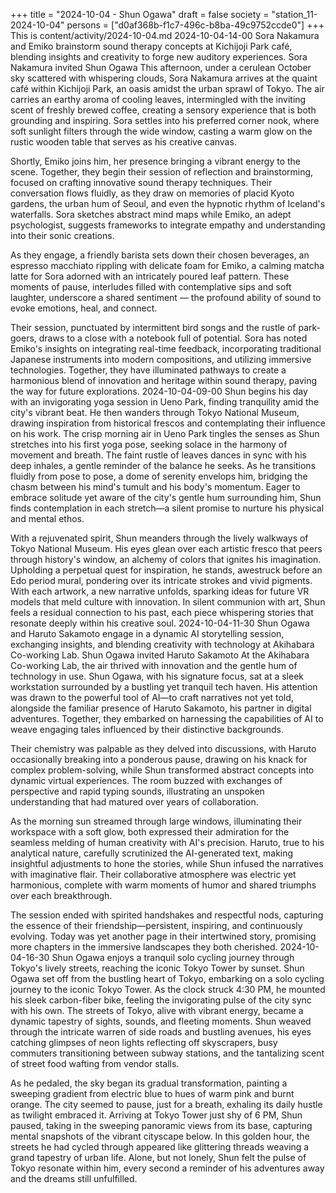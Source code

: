 +++
title = "2024-10-04 - Shun Ogawa"
draft = false
society = "station_11-2024-10-04"
persons = ["d0af368b-f1c7-496c-b8ba-49c9752ccde0"]
+++
This is content/activity/2024-10-04.md
2024-10-04-14-00
Sora Nakamura and Emiko brainstorm sound therapy concepts at Kichijoji Park café, blending insights and creativity to forge new auditory experiences.
Sora Nakamura invited Shun Ogawa
This afternoon, under a cerulean October sky scattered with whispering clouds, Sora Nakamura arrives at the quaint café within Kichijoji Park, an oasis amidst the urban sprawl of Tokyo. The air carries an earthy aroma of cooling leaves, intermingled with the inviting scent of freshly brewed coffee, creating a sensory experience that is both grounding and inspiring. Sora settles into his preferred corner nook, where soft sunlight filters through the wide window, casting a warm glow on the rustic wooden table that serves as his creative canvas.

Shortly, Emiko joins him, her presence bringing a vibrant energy to the scene. Together, they begin their session of reflection and brainstorming, focused on crafting innovative sound therapy techniques. Their conversation flows fluidly, as they draw on memories of placid Kyoto gardens, the urban hum of Seoul, and even the hypnotic rhythm of Iceland's waterfalls. Sora sketches abstract mind maps while Emiko, an adept psychologist, suggests frameworks to integrate empathy and understanding into their sonic creations.

As they engage, a friendly barista sets down their chosen beverages, an espresso macchiato rippling with delicate foam for Emiko, a calming matcha latte for Sora adorned with an intricately poured leaf pattern. These moments of pause, interludes filled with contemplative sips and soft laughter, underscore a shared sentiment — the profound ability of sound to evoke emotions, heal, and connect. 

Their session, punctuated by intermittent bird songs and the rustle of park-goers, draws to a close with a notebook full of potential. Sora has noted Emiko's insights on integrating real-time feedback, incorporating traditional Japanese instruments into modern compositions, and utilizing immersive technologies. Together, they have illuminated pathways to create a harmonious blend of innovation and heritage within sound therapy, paving the way for future explorations.
2024-10-04-09-00
Shun begins his day with an invigorating yoga session in Ueno Park, finding tranquility amid the city's vibrant beat. He then wanders through Tokyo National Museum, drawing inspiration from historical frescos and contemplating their influence on his work.
The crisp morning air in Ueno Park tingles the senses as Shun stretches into his first yoga pose, seeking solace in the harmony of movement and breath. The faint rustle of leaves dances in sync with his deep inhales, a gentle reminder of the balance he seeks. As he transitions fluidly from pose to pose, a dome of serenity envelops him, bridging the chasm between his mind's tumult and his body's momentum. Eager to embrace solitude yet aware of the city's gentle hum surrounding him, Shun finds contemplation in each stretch—a silent promise to nurture his physical and mental ethos.

With a rejuvenated spirit, Shun meanders through the lively walkways of Tokyo National Museum. His eyes glean over each artistic fresco that peers through history's window, an alchemy of colors that ignites his imagination. Upholding a perpetual quest for inspiration, he stands, awestruck before an Edo period mural, pondering over its intricate strokes and vivid pigments. With each artwork, a new narrative unfolds, sparking ideas for future VR models that meld culture with innovation. In silent communion with art, Shun feels a residual connection to his past, each piece whispering stories that resonate deeply within his creative soul.
2024-10-04-11-30
Shun Ogawa and Haruto Sakamoto engage in a dynamic AI storytelling session, exchanging insights, and blending creativity with technology at Akihabara Co-working Lab.
Shun Ogawa invited Haruto Sakamoto
At the Akihabara Co-working Lab, the air thrived with innovation and the gentle hum of technology in use. Shun Ogawa, with his signature focus, sat at a sleek workstation surrounded by a bustling yet tranquil tech haven. His attention was drawn to the powerful tool of AI—to craft narratives not yet told, alongside the familiar presence of Haruto Sakamoto, his partner in digital adventures. Together, they embarked on harnessing the capabilities of AI to weave engaging tales influenced by their distinctive backgrounds.

Their chemistry was palpable as they delved into discussions, with Haruto occasionally breaking into a ponderous pause, drawing on his knack for complex problem-solving, while Shun transformed abstract concepts into dynamic virtual experiences. The room buzzed with exchanges of perspective and rapid typing sounds, illustrating an unspoken understanding that had matured over years of collaboration.

As the morning sun streamed through large windows, illuminating their workspace with a soft glow, both expressed their admiration for the seamless melding of human creativity with AI's precision. Haruto, true to his analytical nature, carefully scrutinized the AI-generated text, making insightful adjustments to hone the stories, while Shun infused the narratives with imaginative flair. Their collaborative atmosphere was electric yet harmonious, complete with warm moments of humor and shared triumphs over each breakthrough.

The session ended with spirited handshakes and respectful nods, capturing the essence of their friendship—persistent, inspiring, and continuously evolving. Today was yet another page in their intertwined story, promising more chapters in the immersive landscapes they both cherished.
2024-10-04-16-30
Shun Ogawa enjoys a tranquil solo cycling journey through Tokyo's lively streets, reaching the iconic Tokyo Tower by sunset.
Shun Ogawa set off from the bustling heart of Tokyo, embarking on a solo cycling journey to the iconic Tokyo Tower. As the clock struck 4:30 PM, he mounted his sleek carbon-fiber bike, feeling the invigorating pulse of the city sync with his own. The streets of Tokyo, alive with vibrant energy, became a dynamic tapestry of sights, sounds, and fleeting moments. Shun weaved through the intricate warren of side roads and bustling avenues, his eyes catching glimpses of neon lights reflecting off skyscrapers, busy commuters transitioning between subway stations, and the tantalizing scent of street food wafting from vendor stalls. 

As he pedaled, the sky began its gradual transformation, painting a sweeping gradient from electric blue to hues of warm pink and burnt orange. The city seemed to pause, just for a breath, exhaling its daily hustle as twilight embraced it. Arriving at Tokyo Tower just shy of 6 PM, Shun paused, taking in the sweeping panoramic views from its base, capturing mental snapshots of the vibrant cityscape below. In this golden hour, the streets he had cycled through appeared like glittering threads weaving a grand tapestry of urban life. Alone, but not lonely, Shun felt the pulse of Tokyo resonate within him, every second a reminder of his adventures away and the dreams still unfulfilled.
